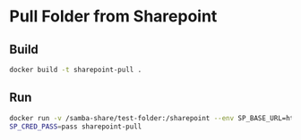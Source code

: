 # Pull Folder from Sharepoint

## Build
```sh
docker build -t sharepoint-pull . 
```

## Run 
```sh
docker run -v /samba-share/test-folder:/sharepoint --env SP_BASE_URL=https://who.sharepoint.com/sites/team --env SP_ROOT_FOLDER=Servertest --env SP_CRED_USER=user@domain.de
SP_CRED_PASS=pass sharepoint-pull
```
